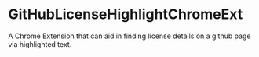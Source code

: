 # GitHubLicenseHighlightChromeExt
A Chrome Extension that can aid in finding license details on a github page via highlighted text.
